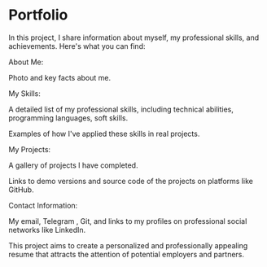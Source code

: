 # Portfolio
In this project, I share information about myself, my professional skills, and achievements. Here's what you can find:

About Me:

Photo and key facts about me.

My Skills:

A detailed list of my professional skills, including technical abilities, programming languages, soft skills.

Examples of how I've applied these skills in real projects.

My Projects:

A gallery of projects I have completed.

Links to demo versions and source code of the projects on platforms like GitHub.

Contact Information:

My email, Telegram , Git, and links to my profiles on professional social networks like LinkedIn.

This project aims to create a personalized and professionally appealing resume that attracts the attention of potential employers and partners.
